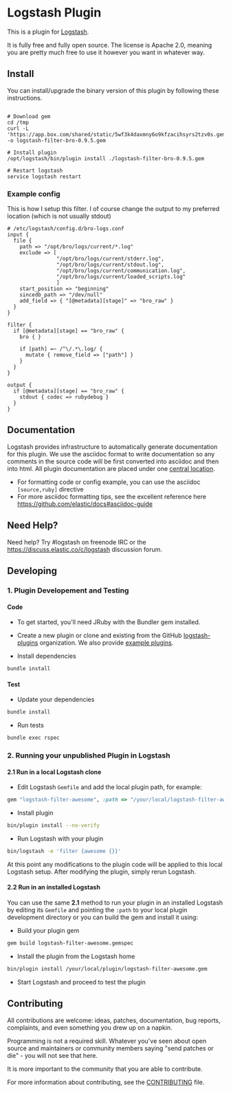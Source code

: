 # Logstash Plugin

This is a plugin for [Logstash](https://github.com/elastic/logstash).

It is fully free and fully open source. The license is Apache 2.0, meaning you are pretty much free to use it however you want in whatever way.

## Install

You can install/upgrade the binary version of this plugin by following these instructions.

~~~~~~~~~~

# Download gem
cd /tmp
curl -L 'https://app.box.com/shared/static/5wf3k4daxmny6o9kfzacihsyrs2tzv0s.gem' -o logstash-filter-bro-0.9.5.gem

# Install plugin
/opt/logstash/bin/plugin install ./logstash-filter-bro-0.9.5.gem

# Restart logstash
service logstash restart
~~~~~~~~~~

### Example config

This is how I setup this filter. I of course change the output to my preferred location (which is not usually stdout)
~~~~~~~~~~
# /etc/logstash/config.d/bro-logs.conf
input {
  file {
    path => "/opt/bro/logs/current/*.log"
    exclude => [
                "/opt/bro/logs/current/stderr.log",
                "/opt/bro/logs/current/stdout.log",
                "/opt/bro/logs/current/communication.log",
                "/opt/bro/logs/current/loaded_scripts.log"
                ]
    start_position => "beginning"
    sincedb_path => "/dev/null"
    add_field => { "[@metadata][stage]" => "bro_raw" }
  }
}

filter {
  if [@metadata][stage] == "bro_raw" {
    bro { }

    if [path] =~ /^\/.*\.log/ {
      mutate { remove_field => ["path"] }
    }
  }
}

output {
  if [@metadata][stage] == "bro_raw" {
    stdout { codec => rubydebug }
  }
}
~~~~~~~~~~

## Documentation

Logstash provides infrastructure to automatically generate documentation for this plugin. We use the asciidoc format to write documentation so any comments in the source code will be first converted into asciidoc and then into html. All plugin documentation are placed under one [central location](http://www.elastic.co/guide/en/logstash/current/).

- For formatting code or config example, you can use the asciidoc `[source,ruby]` directive
- For more asciidoc formatting tips, see the excellent reference here https://github.com/elastic/docs#asciidoc-guide

## Need Help?

Need help? Try #logstash on freenode IRC or the https://discuss.elastic.co/c/logstash discussion forum.

## Developing

### 1. Plugin Developement and Testing

#### Code
- To get started, you'll need JRuby with the Bundler gem installed.

- Create a new plugin or clone and existing from the GitHub [logstash-plugins](https://github.com/logstash-plugins) organization. We also provide [example plugins](https://github.com/logstash-plugins?query=example).

- Install dependencies
```sh
bundle install
```

#### Test

- Update your dependencies

```sh
bundle install
```

- Run tests

```sh
bundle exec rspec
```

### 2. Running your unpublished Plugin in Logstash

#### 2.1 Run in a local Logstash clone

- Edit Logstash `Gemfile` and add the local plugin path, for example:
```ruby
gem "logstash-filter-awesome", :path => "/your/local/logstash-filter-awesome"
```
- Install plugin
```sh
bin/plugin install --no-verify
```
- Run Logstash with your plugin
```sh
bin/logstash -e 'filter {awesome {}}'
```
At this point any modifications to the plugin code will be applied to this local Logstash setup. After modifying the plugin, simply rerun Logstash.

#### 2.2 Run in an installed Logstash

You can use the same **2.1** method to run your plugin in an installed Logstash by editing its `Gemfile` and pointing the `:path` to your local plugin development directory or you can build the gem and install it using:

- Build your plugin gem
```sh
gem build logstash-filter-awesome.gemspec
```
- Install the plugin from the Logstash home
```sh
bin/plugin install /your/local/plugin/logstash-filter-awesome.gem
```
- Start Logstash and proceed to test the plugin

## Contributing

All contributions are welcome: ideas, patches, documentation, bug reports, complaints, and even something you drew up on a napkin.

Programming is not a required skill. Whatever you've seen about open source and maintainers or community members  saying "send patches or die" - you will not see that here.

It is more important to the community that you are able to contribute.

For more information about contributing, see the [CONTRIBUTING](https://github.com/elastic/logstash/blob/master/CONTRIBUTING.md) file.
